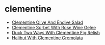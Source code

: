 # clementine

 * [Clementine Olive And Endive Salad](index/c/clementine-olive-and-endive-salad-231352.json)
 * [Clementine Sorbet With Rose Wine Gelee](index/c/clementine-sorbet-with-rose-wine-gelee-104771.json)
 * [Duck Two Ways With Clementine Fig Relish](index/d/duck-two-ways-with-clementine-fig-relish.json)
 * [Halibut With Clementine Gremolata](index/h/halibut-with-clementine-gremolata-356311.json)
